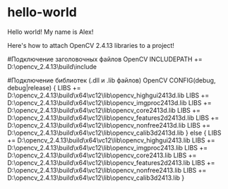 # hello-world
Hello world! My name is Alex!

Here's how to attach OpenCV 2.4.13 libraries to a project!

#Подключение заголовочных файлов OpenCV
INCLUDEPATH += D:\opencv_2.4.13\build\include

#Подключение библиотек (.dll и .lib файлов) OpenCV
CONFIG(debug, debug|release) {
LIBS += D:\opencv_2.4.13\build\x64\vc12\lib\opencv_highgui2413d.lib
LIBS += D:\opencv_2.4.13\build\x64\vc12\lib\opencv_imgproc2413d.lib
LIBS += D:\opencv_2.4.13\build\x64\vc12\lib\opencv_core2413d.lib
LIBS += D:\opencv_2.4.13\build\x64\vc12\lib\opencv_features2d2413d.lib
LIBS += D:\opencv_2.4.13\build\x64\vc12\lib\opencv_nonfree2413d.lib
LIBS += D:\opencv_2.4.13\build\x64\vc12\lib\opencv_calib3d2413d.lib
} else {
LIBS += D:\opencv_2.4.13\build\x64\vc12\lib\opencv_highgui2413.lib
LIBS += D:\opencv_2.4.13\build\x64\vc12\lib\opencv_imgproc2413.lib
LIBS += D:\opencv_2.4.13\build\x64\vc12\lib\opencv_core2413.lib
LIBS += D:\opencv_2.4.13\build\x64\vc12\lib\opencv_features2d2413.lib
LIBS += D:\opencv_2.4.13\build\x64\vc12\lib\opencv_nonfree2413.lib
LIBS += D:\opencv_2.4.13\build\x64\vc12\lib\opencv_calib3d2413.lib
}
